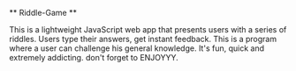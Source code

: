 ** Riddle-Game **


This is a lightweight JavaScript web app that presents users with a series of riddles. Users type their answers, get instant feedback. 
This is a program where a user can challenge his general knowledge. It's fun, quick and extremely addicting. don't forget to ENJOYYY.
